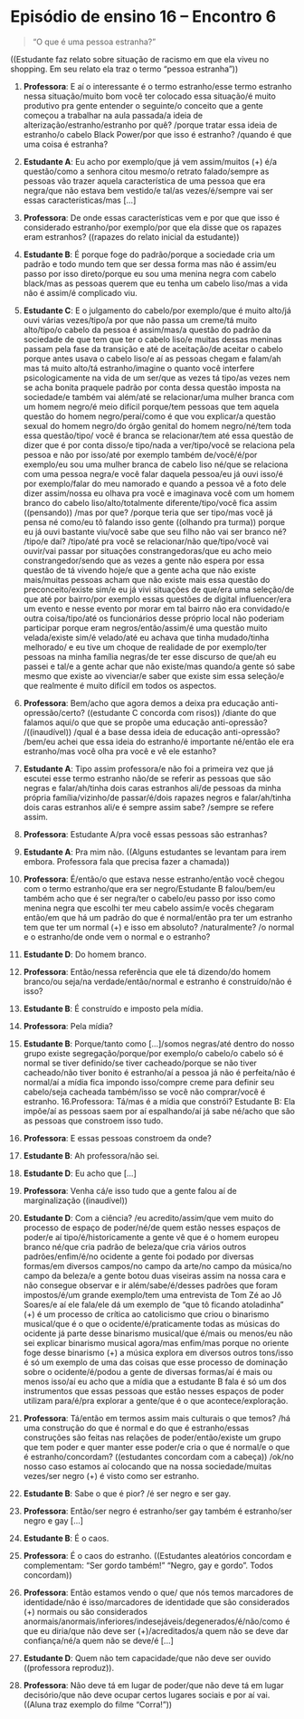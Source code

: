 # Episódio de ensino 16 – Encontro 6

>“O que é uma pessoa estranha?”

((Estudante faz relato sobre situação de racismo em que ela viveu no shopping. Em seu relato ela traz o termo “pessoa estranha”)) 

1. **Professora**: E aí o interessante é o termo estranho/esse termo estranho nessa situação/muito bom você ter colocado essa situação/é muito produtivo pra gente entender o seguinte/o conceito que a gente começou a trabalhar na aula passada/a ideia de alterização/estranho/estranho por quê? /porque tratar essa ideia de estranho/o cabelo Black Power/por que isso é estranho? /quando é que uma coisa é estranha? 

2. **Estudante A**: Eu acho por exemplo/que já vem assim/muitos (+) é/a questão/como a senhora citou mesmo/o retrato falado/sempre as pessoas vão trazer aquela característica de uma pessoa que era negra/que não estava bem vestido/e tal/as vezes/é/sempre vai ser essas características/mas [...] 

3. **Professora**: De onde essas características vem e por que que isso é considerado estranho/por exemplo/por que ela disse que os rapazes eram estranhos? ((rapazes do relato inicial da estudante)) 

4. **Estudante B**: É porque foge do padrão/porque a sociedade cria um padrão e todo mundo tem que ser dessa forma mas não é assim/eu passo por isso direto/porque eu sou uma menina negra com cabelo black/mas as pessoas querem que eu tenha um cabelo liso/mas a vida não é assim/é complicado viu. 

5. **Estudante C**: E o julgamento do cabelo/por exemplo/que é muito alto/já ouvi várias vezes/tipo/a por que não passa um creme/tá muito alto/tipo/o cabelo da pessoa é assim/mas/a questão do padrão da sociedade de que tem que ter o cabelo liso/e muitas dessas meninas passam pela fase da transição e até de aceitação/de aceitar o cabelo porque antes usava o cabelo liso/e aí as pessoas chegam e falam/ah mas tá muito alto/tá estranho/imagine o quanto você interfere psicologicamente na vida de um ser/que as vezes tá tipo/as vezes nem se acha bonita praquele padrão por conta dessa questão imposta na sociedade/e também vai além/até se relacionar/uma mulher branca com um homem negro/é meio difícil porque/tem pessoas que tem aquela questão do homem negro/peraí/como é que vou explicar/a questão sexual do homem negro/do órgão genital do homem negro/né/tem toda essa questão/tipo/ você é branca se relacionar/tem até essa questão de dizer que é por conta disso/e tipo/nada a ver/tipo/você se relaciona pela pessoa e não por isso/até por exemplo também de/você/é/por exemplo/eu sou uma mulher branca de cabelo liso né/que se relaciona com uma pessoa negra/e você falar daquela pessoa/eu já ouvi isso/é por exemplo/falar do meu namorado e quando a pessoa vê a foto dele dizer assim/nossa eu olhava pra você e imaginava você com um homem branco do cabelo liso/alto/totalmente diferente/tipo/você fica assim ((pensando)) /mas por que? /porque teria que ser tipo/mas você já pensa né como/eu tô falando isso gente ((olhando pra turma)) porque eu já ouvi bastante viu/você sabe que seu filho não vai ser branco né? /tipo/e daí? /tipo/até pra você se relacionar/não que/tipo/você vai ouvir/vai passar por situações constrangedoras/que eu acho meio constrangedor/sendo que as vezes a gente não espera por essa questão de tá vivendo hoje/e que a gente acha que não existe mais/muitas pessoas acham que não existe mais essa questão do preconceito/existe sim/e eu já vivi situações de que/era uma seleção/de que até por bairro/por exemplo essas questões de digital influencer/era um evento e nesse evento por morar em tal bairro não era convidado/e outra coisa/tipo/até os funcionários desse próprio local não poderiam participar porque eram negros/então/assim/é uma questão muito velada/existe sim/é velado/até eu achava que tinha mudado/tinha melhorado/ e eu tive um choque de realidade de por exemplo/ter pessoas na minha família negras/de ter esse discurso de que/ah eu passei e tal/e a gente achar que não existe/mas quando/a gente só sabe mesmo que existe ao vivenciar/e saber que existe sim essa seleção/e que realmente é muito difícil em todos os aspectos. 

6. **Professora**: Bem/acho que agora demos a deixa pra educação anti-opressão/certo? ((estudante C concorda com risos)) /diante do que falamos aqui/o que que se propõe uma educação anti-opressão? /((inaudível)) /qual é a base dessa ideia de educação anti-opressão? /bem/eu achei que essa ideia do estranho/é importante né/então ele era estranho/mas você olha pra você e vê ele estanho? 

7. **Estudante A**: Tipo assim professora/e não foi a primeira vez que já escutei esse termo estranho não/de se referir as pessoas que são negras e falar/ah/tinha dois caras estranhos ali/de pessoas da minha própria família/vizinho/de passar/é/dois rapazes negros e falar/ah/tinha dois caras estranhos ali/e é sempre assim sabe? /sempre se refere assim. 

8. **Professora**: Estudante A/pra você essas pessoas são estranhas? 

9. **Estudante A**: Pra mim não. ((Alguns estudantes se levantam para irem embora. Professora fala que precisa fazer a chamada)) 

10. **Professora**: É/então/o que estava nesse estranho/então você chegou com o termo estranho/que era ser negro/Estudante B falou/bem/eu também acho que é ser negra/ter o cabelo/eu passo por isso como menina negra que escolhi ter meu cabelo assim/e vocês chegaram então/em que há um padrão do que é normal/então pra ter um estranho tem que ter um normal (+) e isso em absoluto? /naturalmente? /o normal e o estranho/de onde vem o normal e o estranho? 

11. **Estudante D**: Do homem branco. 

12. **Professora**: Então/nessa referência que ele tá dizendo/do homem branco/ou seja/na verdade/então/normal e estranho é construído/não é isso? 

13. **Estudante B**: É construído e imposto pela mídia. 

14. **Professora**: Pela mídia? 

15. **Estudante B**: Porque/tanto como [...]/somos negras/até dentro do nosso grupo existe segregação/porque/por exemplo/o cabelo/o cabelo só é normal se tiver definido/se tiver cacheado/porque se não tiver cacheado/não tiver bonito é estranho/aí a pessoa já não é perfeita/não é normal/aí a mídia fica impondo isso/compre creme para definir seu cabelo/seja cacheada também/isso se você não comprar/você é estranho. 
16.Professora: Tá/mas é a mídia que constrói? Estudante B: Ela impõe/aí as pessoas saem por aí espalhando/aí já sabe né/acho que são as pessoas que constroem isso tudo. 

17. **Professora**: E essas pessoas constroem da onde? 

18. **Estudante B**: Ah professora/não sei. 

19. **Estudante D**: Eu acho que [...] 

20. **Professora**: Venha cá/e isso tudo que a gente falou aí de marginalização ((inaudível)) 

21. **Estudante D**: Com a ciência? /eu acredito/assim/que vem muito do processo de espaço de poder/né/de quem estão nesses espaços de poder/e aí tipo/é/historicamente a gente vê que é o homem europeu branco né/que cria padrão de beleza/que cria vários outros padrões/enfim/é/no ocidente a gente foi podado por diversas formas/em diversos campos/no campo da arte/no campo da música/no campo da beleza/e a gente botou duas viseiras assim na nossa cara e não consegue observar e ir além/sabe/é/desses padrões que foram impostos/é/um grande exemplo/tem uma entrevista de Tom Zé ao Jô Soares/e aí ele fala/ele dá um exemplo de “que tô ficando atoladinha” (+) é um processo de crítica ao catolicismo que criou o binarismo musical/que é o que o ocidente/é/praticamente todas as músicas do ocidente já parte desse binarismo musical/que é/mais ou menos/eu não sei explicar binarismo musical agora/mas enfim/mas porque no oriente foge desse binarismo (+) a música explora em diversos outros tons/isso é só um exemplo de uma das coisas que esse processo de dominação sobre o ocidente/é/podou a gente de diversas formas/aí é mais ou menos isso/aí eu acho que a mídia que a estudante B fala é só um dos instrumentos que essas pessoas que estão nesses espaços de poder utilizam para/é/pra explorar a gente/que é o que acontece/exploração. 

22. **Professora**: Tá/então em termos assim mais culturais o que temos? /há uma construção do que é normal e do que é estranho/essas construções são feitas nas relações de poder/então/existe um grupo que tem poder e quer manter esse poder/e cria o que é normal/e o que é estranho/concordam? ((estudantes concordam com a cabeça)) /ok/no nosso caso estamos aí colocando que na nossa sociedade/muitas vezes/ser negro (+) é visto como ser estranho. 

23. **Estudante B**: Sabe o que é pior? /é ser negro e ser gay. 

24. **Professora**: Então/ser negro é estranho/ser gay também é estranho/ser negro e gay [...] 

25. **Estudante B**: É o caos. 

26. **Professora**: É o caos do estranho. ((Estudantes aleatórios concordam e complementam: “Ser gordo também!” “Negro, gay e gordo”. Todos concordam)) 

27. **Professora**: Então estamos vendo o que/ que nós temos marcadores de identidade/não é isso/marcadores de identidade que são considerados (+) normais ou são considerados anormais/anormais/inferiores/indesejáveis/degenerados/é/não/como é que eu diria/que não deve ser (+)/acreditados/a quem não se deve dar confiança/né/a quem não se deve/é [...] 

28. **Estudante D**: Quem não tem capacidade/que não deve ser ouvido ((professora reproduz)). 

29. **Professora**: Não deve tá em lugar de poder/que não deve tá em lugar decisório/que não deve ocupar certos lugares sociais e por aí vai. ((Aluna traz exemplo do filme “Corra!”))